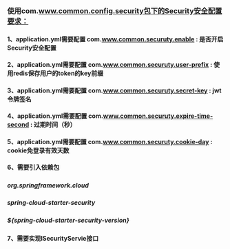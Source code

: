### 使用com.www.common.config.security包下的Security安全配置要求：
#### 1、application.yml需要配置 com.www.common.securuty.enable : 是否开启Security安全配置
#### 2、application.yml需要配置 com.www.common.securuty.user-prefix : 使用redis保存用户的token的key前缀
#### 3、application.yml需要配置 com.www.common.securuty.secret-key : jwt令牌签名
#### 4、application.yml需要配置 com.www.common.securuty.expire-time-second : 过期时间（秒）
#### 5、application.yml需要配置 com.www.common.securuty.cookie-day : cookie免登录有效天数
#### 6、需要引入依赖包
##### <dependency>
#####   <groupId>org.springframework.cloud</groupId>
#####   <artifactId>spring-cloud-starter-security</artifactId>
#####   <version>${spring-cloud-starter-security-version}</version>
##### </dependency>
#### 7、需要实现ISecurityServie接口